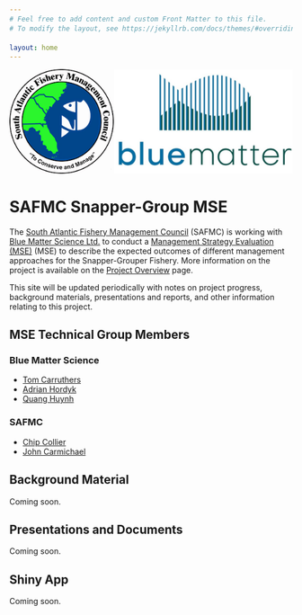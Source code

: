 ```yaml
---
# Feel free to add content and custom Front Matter to this file.
# To modify the layout, see https://jekyllrb.com/docs/themes/#overriding-theme-defaults

layout: home
---
```


![](img/logo.png)

# SAFMC Snapper-Group MSE

The [South Atlantic Fishery Management Council](https://safmc.net/) (SAFMC) is working with [Blue Matter Science Ltd.](https://www.bluematterscience.com/) to conduct a [Management Strategy Evaluation (MSE)](https://harveststrategies.org/management-strategy-evaluation-2/) (MSE) to describe the expected outcomes of different management approaches for the Snapper-Grouper Fishery. More information on the project is available on the [Project Overview](/about) page.

This site will be updated periodically with notes on project progress, background materials, presentations and reports, and other information relating to this project. 


## MSE Technical Group Members

### Blue Matter Science
- [Tom Carruthers](mailto:tom@bluematterscience.com)
- [Adrian Hordyk](mailto:adrian@bluematterscience.com)
- [Quang Huynh](mailto:quang@bluematterscience.com)

### SAFMC 
- [Chip Collier](mailto:chip.collier@safmc.net)
- [John Carmichael](mailto:john.carmichael@safmc.net)



## Background Material
Coming soon.

## Presentations and Documents
Coming soon.

## Shiny App
Coming soon.

